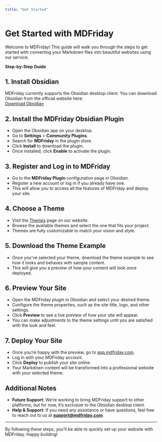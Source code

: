 ```yaml
---
title: "Get Started"
---
```


# Get Started with MDFriday

Welcome to MDFriday! This guide will walk you through the steps to get started with converting your Markdown files into beautiful websites using our service.

**Step-by-Step Guide**

## 1. **Install Obsidian**
MDFriday currently supports the Obsidian desktop client. You can download Obsidian from the official website here:  
[Download Obsidian](https://obsidian.md)

## 2. **Install the MDFriday Obsidian Plugin**
- Open the Obsidian app on your desktop.
- Go to **Settings** > **Community Plugins**.
- Search for **MDFriday** in the plugin store.
- Click **Install** to download the plugin.
- Once installed, click **Enable** to activate the plugin.

## 3. **Register and Log in to MDFriday**
- Go to the **MDFriday Plugin** configuration page in Obsidian.
- Register a new account or log in if you already have one.
- This will allow you to access all the features of MDFriday and deploy your site.

## 4. **Choose a Theme**
- Visit the [Themes](https://mdfriday.com/categories/themes/) page on our website.
- Browse the available themes and select the one that fits your project.
- Themes are fully customizable to match your vision and style.

## 5. **Download the Theme Example**
- Once you've selected your theme, download the theme example to see how it looks and behaves with sample content.
- This will give you a preview of how your content will look once deployed.

## 6. **Preview Your Site**
- Open the MDFriday plugin in Obsidian and select your desired theme.
- Configure the theme properties, such as the site title, logo, and other settings.
- Click **Preview** to see a live preview of how your site will appear.
- You can make adjustments to the theme settings until you are satisfied with the look and feel.

## 7. **Deploy Your Site**
- Once you’re happy with the preview, go to [app.mdfriday.com](https://app.mdfriday.com).
- Log in with your MDFriday account.
- Click **Deploy** to publish your site online.
- Your Markdown content will be transformed into a professional website with your selected theme.

## Additional Notes

- **Future Support**: We’re working to bring MDFriday support to other platforms, but for now, it’s exclusive to the Obsidian desktop client.
- **Help & Support**: If you need any assistance or have questions, feel free to reach out to us at **support@mdfriday.com**.

---

By following these steps, you'll be able to quickly set up your website with MDFriday. Happy building!


